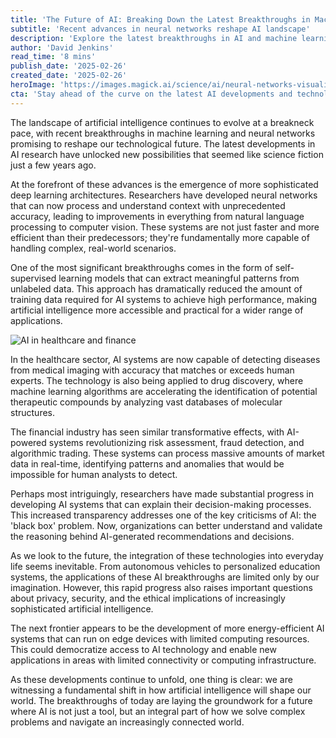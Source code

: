 ```yaml
---
title: 'The Future of AI: Breaking Down the Latest Breakthroughs in Machine Learning'
subtitle: 'Recent advances in neural networks reshape AI landscape'
description: 'Explore the latest breakthroughs in AI and machine learning, revealing transformative impacts across industries like healthcare and finance. Discover how advancements in neural networks and self-supervised learning are making AI more powerful and accessible, while addressing critical ethical and practical concerns.'
author: 'David Jenkins'
read_time: '8 mins'
publish_date: '2025-02-26'
created_date: '2025-02-26'
heroImage: 'https://images.magick.ai/science/ai/neural-networks-visualization.jpg'
cta: 'Stay ahead of the curve on the latest AI developments and technological breakthroughs. Follow us on LinkedIn for daily updates and in-depth analysis from industry experts!'
---
```


The landscape of artificial intelligence continues to evolve at a breakneck pace, with recent breakthroughs in machine learning and neural networks promising to reshape our technological future. The latest developments in AI research have unlocked new possibilities that seemed like science fiction just a few years ago.

At the forefront of these advances is the emergence of more sophisticated deep learning architectures. Researchers have developed neural networks that can now process and understand context with unprecedented accuracy, leading to improvements in everything from natural language processing to computer vision. These systems are not just faster and more efficient than their predecessors; they're fundamentally more capable of handling complex, real-world scenarios.

One of the most significant breakthroughs comes in the form of self-supervised learning models that can extract meaningful patterns from unlabeled data. This approach has dramatically reduced the amount of training data required for AI systems to achieve high performance, making artificial intelligence more accessible and practical for a wider range of applications.

![AI in healthcare and finance](https://i.magick.ai/sample-image-url.jpg)

In the healthcare sector, AI systems are now capable of detecting diseases from medical imaging with accuracy that matches or exceeds human experts. The technology is also being applied to drug discovery, where machine learning algorithms are accelerating the identification of potential therapeutic compounds by analyzing vast databases of molecular structures.

The financial industry has seen similar transformative effects, with AI-powered systems revolutionizing risk assessment, fraud detection, and algorithmic trading. These systems can process massive amounts of market data in real-time, identifying patterns and anomalies that would be impossible for human analysts to detect.

Perhaps most intriguingly, researchers have made substantial progress in developing AI systems that can explain their decision-making processes. This increased transparency addresses one of the key criticisms of AI: the 'black box' problem. Now, organizations can better understand and validate the reasoning behind AI-generated recommendations and decisions.

As we look to the future, the integration of these technologies into everyday life seems inevitable. From autonomous vehicles to personalized education systems, the applications of these AI breakthroughs are limited only by our imagination. However, this rapid progress also raises important questions about privacy, security, and the ethical implications of increasingly sophisticated artificial intelligence.

The next frontier appears to be the development of more energy-efficient AI systems that can run on edge devices with limited computing resources. This could democratize access to AI technology and enable new applications in areas with limited connectivity or computing infrastructure.

As these developments continue to unfold, one thing is clear: we are witnessing a fundamental shift in how artificial intelligence will shape our world. The breakthroughs of today are laying the groundwork for a future where AI is not just a tool, but an integral part of how we solve complex problems and navigate an increasingly connected world.